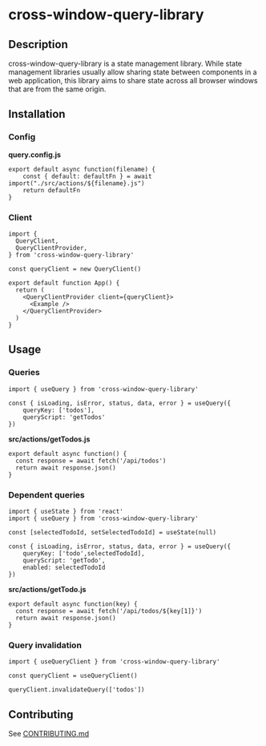 # cross-window-query-library

## Description
cross-window-query-library is a state management library. While state management libraries usually allow sharing state between components in a web application, this library aims to share state across all browser windows that are from the same origin.

## Installation

### Config
**query.config.js**
```
export default async function(filename) {
    const { default: defaultFn } = await import("./src/actions/${filename}.js")
    return defaultFn
}
```

### Client
```
import {
  QueryClient,
  QueryClientProvider,
} from 'cross-window-query-library'

const queryClient = new QueryClient()

export default function App() {
  return (
    <QueryClientProvider client={queryClient}>
      <Example />
    </QueryClientProvider>
  )
}
```

## Usage

### Queries
```
import { useQuery } from 'cross-window-query-library'

const { isLoading, isError, status, data, error } = useQuery({
    queryKey: ['todos'], 
    queryScript: 'getTodos' 
})
```

**src/actions/getTodos.js**
```
export default async function() {
  const response = await fetch('/api/todos')
  return await response.json()
}
```

### Dependent queries
```
import { useState } from 'react'
import { useQuery } from 'cross-window-query-library'

const [selectedTodoId, setSelectedTodoId] = useState(null)

const { isLoading, isError, status, data, error } = useQuery({
    queryKey: ['todo',selectedTodoId], 
    queryScript: 'getTodo',
    enabled: selectedTodoId
})
```

**src/actions/getTodo.js**
```
export default async function(key) {
  const response = await fetch('/api/todos/${key[1]}')
  return await response.json()
}
```

### Query invalidation
```
import { useQueryClient } from 'cross-window-query-library'

const queryClient = useQueryClient()

queryClient.invalidateQuery(['todos'])
```

## Contributing
See [CONTRIBUTING.md](https://version.aalto.fi/gitlab/www-application/cross-window-query-library/-/blob/main/CONTRIBUTING.md)
